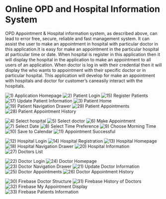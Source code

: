 # Online OPD and Hospital Information System

OPD Appointment &amp; Hospital information system, as described above, can lead to error free,
secure, reliable and fast management system. It can assist the user to make an appointment in 
hospital with particular doctor in this application.It is easy for make an appointment in the 
particular hospital at particular time or date. When hospital is register in this application
then it will display the hospital in the application to make an appointment to all users of an
application. When doctor is log in with their credential then it will display the who wants to 
appointment with their specific doctor or in particular hospital. This application will develop 
for make an appointment with hospitals and doctor for customer’s caneasily interact with the hospitals.

![1) Application Homepage](https://user-images.githubusercontent.com/53448502/107501780-db780900-6bbd-11eb-9947-3ed3a1239392.jpg)
![2) Patient Login](https://user-images.githubusercontent.com/53448502/107501810-e468da80-6bbd-11eb-88a8-5ff6ed063a29.jpg)
![15) Register Patients](https://user-images.githubusercontent.com/53448502/107501875-f6e31400-6bbd-11eb-9de3-fd42b627a0ea.jpg)
![17) Update Patient Information](https://user-images.githubusercontent.com/53448502/107502027-298d0c80-6bbe-11eb-96c7-5f4be491b5fa.jpg)
![3) Patient Home](https://user-images.githubusercontent.com/53448502/107501887-fc405e80-6bbd-11eb-87e4-0fed2e64f613.jpg)
![19) Patient Navigation Drawer](https://user-images.githubusercontent.com/53448502/107502101-4295bd80-6bbe-11eb-951b-e871d4233099.jpg)
![29) Patient Appointments](https://user-images.githubusercontent.com/53448502/107502161-593c1480-6bbe-11eb-8ff0-3c474b798838.jpg)
![28) Patient Appointment History](https://user-images.githubusercontent.com/53448502/107502193-61944f80-6bbe-11eb-8773-9ef5915e6309.jpg)

![4) Select hospital](https://user-images.githubusercontent.com/53448502/107501899-006c7c00-6bbe-11eb-8968-834874d2ff63.jpg)
![5) Select doctor](https://user-images.githubusercontent.com/53448502/107501905-03676c80-6bbe-11eb-88ab-95e3503a3f17.jpg)
![6) Make Appointment](https://user-images.githubusercontent.com/53448502/107501933-0bbfa780-6bbe-11eb-8e2a-57babbf1db23.jpg)
![7) Select Date](https://user-images.githubusercontent.com/53448502/107501945-0febc500-6bbe-11eb-9adb-a67a70479da0.jpg)
![8) Select Time Preference](https://user-images.githubusercontent.com/53448502/107501959-1417e280-6bbe-11eb-9da7-3d41d387fe90.jpg)
![9) Choose Morning Time](https://user-images.githubusercontent.com/53448502/107501973-1712d300-6bbe-11eb-9871-a88bfd4089fa.jpg)
![10) Save to Calendar](https://user-images.githubusercontent.com/53448502/107501990-1bd78700-6bbe-11eb-9ff1-e11a73ad8719.jpg)
![11) Appointment Successful](https://user-images.githubusercontent.com/53448502/107502004-2003a480-6bbe-11eb-9017-3298afcf4528.jpg)




![12) Hospital Login](https://user-images.githubusercontent.com/53448502/107502258-74a71f80-6bbe-11eb-8bb7-82478bef0671.jpg)
![14) Hospital Registration](https://user-images.githubusercontent.com/53448502/107502272-783aa680-6bbe-11eb-806b-806f11cd4f0a.jpg)
![13) Hospital Homepage](https://user-images.githubusercontent.com/53448502/107502338-90122a80-6bbe-11eb-9d84-a830781ef030.jpg)
![18) Hospital Navigation Drawer](https://user-images.githubusercontent.com/53448502/107502358-956f7500-6bbe-11eb-86eb-1204d38db014.jpg)
![20) Hospital Information](https://user-images.githubusercontent.com/53448502/107502478-b637ca80-6bbe-11eb-997f-64e3ddaa7680.jpg)
![27) Doctors List](https://user-images.githubusercontent.com/53448502/107502674-f9923900-6bbe-11eb-94ee-47a181fb44ec.jpg)


![22) Doctor Login](https://user-images.githubusercontent.com/53448502/107502525-c354b980-6bbe-11eb-8a11-87f39b2b2e63.jpg)
![24) Doctor Homepage](https://user-images.githubusercontent.com/53448502/107502531-c5b71380-6bbe-11eb-8df4-eabd8d1aab91.jpg)
![23) Doctor Navigation Drawer](https://user-images.githubusercontent.com/53448502/107502569-d49dc600-6bbe-11eb-8dfb-2428aba19875.jpg)
![21) Update Doctor Information](https://user-images.githubusercontent.com/53448502/107502545-cb145e00-6bbe-11eb-9311-d2448ed6641d.jpg)
![25) Doctor Appointments](https://user-images.githubusercontent.com/53448502/107502755-1890cb00-6bbf-11eb-8718-111097b88f80.jpg)
![26) Doctor Appointment History](https://user-images.githubusercontent.com/53448502/107502784-26dee700-6bbf-11eb-967b-2584cff1fcc7.jpg)



![30) Firebase Doctor Structure](https://user-images.githubusercontent.com/53448502/107502955-60175700-6bbf-11eb-9bff-5a093c2fb4ec.jpg)
![31) Firebase History of Doctors](https://user-images.githubusercontent.com/53448502/107502967-64437480-6bbf-11eb-80c0-1e70c0bbb6d4.jpg)
![32) Firebase My Appointment Display](https://user-images.githubusercontent.com/53448502/107502988-69082880-6bbf-11eb-96f4-8598bfbebd33.jpg)
![33) Firebase Patients Information](https://user-images.githubusercontent.com/53448502/107503003-6f96a000-6bbf-11eb-9f2e-6b1de03196f0.jpg)


